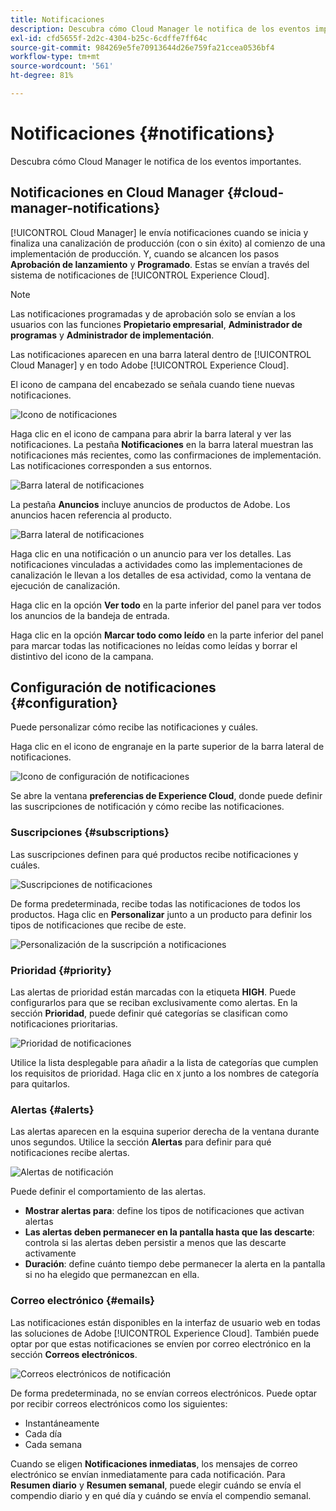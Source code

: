 ```yaml
---
title: Notificaciones
description: Descubra cómo Cloud Manager le notifica de los eventos importantes.
exl-id: cfd5655f-2d2c-4304-b25c-6cdffe7ff64c
source-git-commit: 984269e5fe70913644d26e759fa21ccea0536bf4
workflow-type: tm+mt
source-wordcount: '561'
ht-degree: 81%

---
```



# Notificaciones {#notifications}

Descubra cómo Cloud Manager le notifica de los eventos importantes.

## Notificaciones en Cloud Manager {#cloud-manager-notifications}

[!UICONTROL Cloud Manager] le envía notificaciones cuando se inicia y finaliza una canalización de producción (con o sin éxito) al comienzo de una implementación de producción. Y, cuando se alcancen los pasos **Aprobación de lanzamiento** y **Programado**. Estas se envían a través del sistema de notificaciones de [!UICONTROL Experience Cloud].

>[!NOTE]
>
>Las notificaciones programadas y de aprobación solo se envían a los usuarios con las funciones **Propietario empresarial**, **Administrador de programas** y **Administrador de implementación**.

Las notificaciones aparecen en una barra lateral dentro de [!UICONTROL Cloud Manager] y en todo Adobe [!UICONTROL Experience Cloud].

El icono de campana del encabezado se señala cuando tiene nuevas notificaciones.

![Icono de notificaciones](/help/assets/notifications-bell-badged.png)

Haga clic en el icono de campana para abrir la barra lateral y ver las notificaciones. La pestaña **Notificaciones** en la barra lateral muestran las notificaciones más recientes, como las confirmaciones de implementación. Las notificaciones corresponden a sus entornos.

![Barra lateral de notificaciones](/help/assets/notifications-activities.png)

La pestaña **Anuncios** incluye anuncios de productos de Adobe. Los anuncios hacen referencia al producto.

![Barra lateral de notificaciones](/help/assets/notificaitons-announcements.png)

Haga clic en una notificación o un anuncio para ver los detalles. Las notificaciones vinculadas a actividades como las implementaciones de canalización le llevan a los detalles de esa actividad, como la ventana de ejecución de canalización.

Haga clic en la opción **Ver todo** en la parte inferior del panel para ver todos los anuncios de la bandeja de entrada.

Haga clic en la opción **Marcar todo como leído** en la parte inferior del panel para marcar todas las notificaciones no leídas como leídas y borrar el distintivo del icono de la campana.

## Configuración de notificaciones {#configuration}

Puede personalizar cómo recibe las notificaciones y cuáles.

Haga clic en el icono de engranaje en la parte superior de la barra lateral de notificaciones.

![Icono de configuración de notificaciones](/help/assets/notifications-configuration.png)

Se abre la ventana **preferencias de Experience Cloud**, donde puede definir las suscripciones de notificación y cómo recibe las notificaciones.

### Suscripciones {#subscriptions}

Las suscripciones definen para qué productos recibe notificaciones y cuáles.

![Suscripciones de notificaciones](/help/assets/notifications-subscriptions.png)

De forma predeterminada, recibe todas las notificaciones de todos los productos. Haga clic en **Personalizar** junto a un producto para definir los tipos de notificaciones que recibe de este.

![Personalización de la suscripción a notificaciones](/help/assets/notifications-subscriptions-customize.png)

### Prioridad {#priority}

Las alertas de prioridad están marcadas con la etiqueta **HIGH**. Puede configurarlos para que se reciban exclusivamente como alertas. En la sección **Prioridad**, puede definir qué categorías se clasifican como notificaciones prioritarias.

![Prioridad de notificaciones](/help/assets/notifications-priority.png)

Utilice la lista desplegable para añadir a la lista de categorías que cumplen los requisitos de prioridad. Haga clic en `X` junto a los nombres de categoría para quitarlos.

### Alertas {#alerts}

Las alertas aparecen en la esquina superior derecha de la ventana durante unos segundos. Utilice la sección **Alertas** para definir para qué notificaciones recibe alertas.

![Alertas de notificación](/help/assets/notifications-alerts.png)

Puede definir el comportamiento de las alertas.

* **Mostrar alertas para**: define los tipos de notificaciones que activan alertas
* **Las alertas deben permanecer en la pantalla hasta que las descarte**: controla si las alertas deben persistir a menos que las descarte activamente
* **Duración**: define cuánto tiempo debe permanecer la alerta en la pantalla si no ha elegido que permanezcan en ella.

### Correo electrónico {#emails}

Las notificaciones están disponibles en la interfaz de usuario web en todas las soluciones de Adobe [!UICONTROL Experience Cloud]. También puede optar por que estas notificaciones se envíen por correo electrónico en la sección **Correos electrónicos**.

![Correos electrónicos de notificación](/help/assets/notifications-emails.png)

De forma predeterminada, no se envían correos electrónicos. Puede optar por recibir correos electrónicos como los siguientes:

* Instantáneamente
* Cada día
* Cada semana

Cuando se eligen **Notificaciones inmediatas**, los mensajes de correo electrónico se envían inmediatamente para cada notificación. Para **Resumen diario** y **Resumen semanal**, puede elegir cuándo se envía el compendio diario y en qué día y cuándo se envía el compendio semanal.

